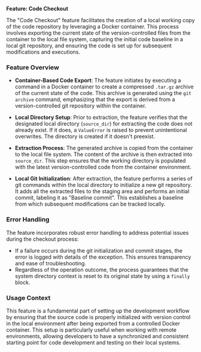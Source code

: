 **Feature: Code Checkout**

The "Code Checkout" feature facilitates the creation of a local working copy of the code repository by leveraging a Docker container. This process involves exporting the current state of the version-controlled files from the container to the local file system, capturing the initial code baseline in a local git repository, and ensuring the code is set up for subsequent modifications and executions.

### Feature Overview

- **Container-Based Code Export**: The feature initiates by executing a command in a Docker container to create a compressed `.tar.gz` archive of the current state of the code. This archive is generated using the `git archive` command, emphasizing that the export is derived from a version-controlled git repository within the container.
  
- **Local Directory Setup**: Prior to extraction, the feature verifies that the designated local directory (`source_dir`) for extracting the code does not already exist. If it does, a `ValueError` is raised to prevent unintentional overwrites. The directory is created if it doesn't preexist.

- **Extraction Process**: The generated archive is copied from the container to the local file system. The content of the archive is then extracted into `source_dir`. This step ensures that the working directory is populated with the latest version-controlled code from the container environment.

- **Local Git Initialization**: After extraction, the feature performs a series of git commands within the local directory to initialize a new git repository. It adds all the extracted files to the staging area and performs an initial commit, labeling it as "Baseline commit". This establishes a baseline from which subsequent modifications can be tracked locally.

### Error Handling

The feature incorporates robust error handling to address potential issues during the checkout process:

- If a failure occurs during the git initialization and commit stages, the error is logged with details of the exception. This ensures transparency and ease of troubleshooting.
- Regardless of the operation outcome, the process guarantees that the system directory context is reset to its original state by using a `finally` block.

### Usage Context

This feature is a fundamental part of setting up the development workflow by ensuring that the source code is properly initialized with version control in the local environment after being exported from a controlled Docker container. This setup is particularly useful when working with remote environments, allowing developers to have a synchronized and consistent starting point for code development and testing on their local systems.